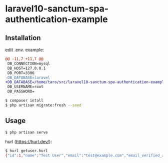 # laravel10-sanctum-spa-authentication-example

## Installation

edit .env. example:

```diff
@@ -11,7 +11,7 @@
 DB_CONNECTION=mysql
 DB_HOST=127.0.0.1
 DB_PORT=3306
-DB_DATABASE=laravel
+DB_DATABASE=/home/taro/src/laravel10-sanctum-spa-authentication-example/laravel
 DB_USERNAME=root
 DB_PASSWORD=
```

```bash
$ composer intall
$ php artisan migrate:fresh --seed
```

## Usage

```bash
$ php artisan serve
```

hurl (https://hurl.dev/):

```bash
$ hurl getuser.hurl
{"id":1,"name":"Test User","email":"test@example.com","email_verified_at":"2023-09-21T03:13:21.000000Z","created_at":"2023-09-21T03:13:21.000000Z","updated_at":"2023-09-21T03:13:21.000000Z"}⏎
```
